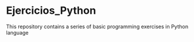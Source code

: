 # Ejercicios_Python
This repository contains a series of basic programming exercises in Python language
